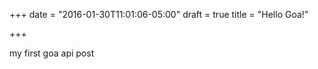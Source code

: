 +++
date = "2016-01-30T11:01:06-05:00"
draft = true
title = "Hello Goa!"

+++

my first goa api post

